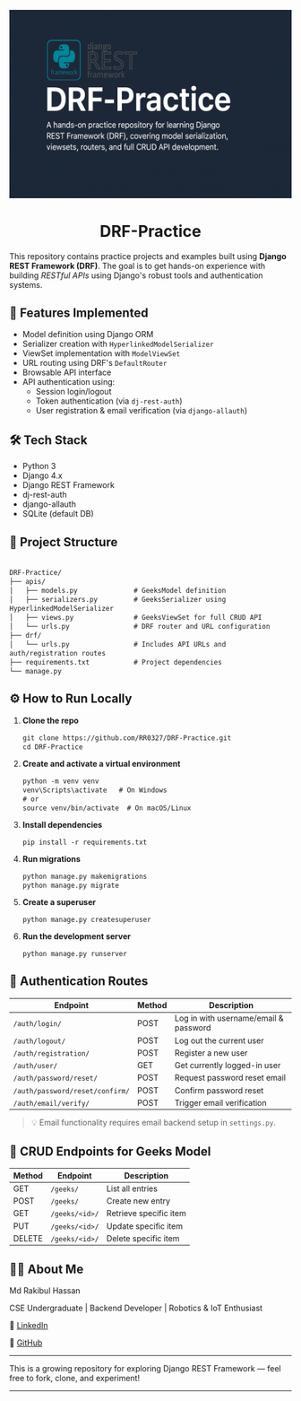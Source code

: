 ![Project Banner](Banner_for_DRF.png)

<h1 align="center">DRF-Practice</h1>

This repository contains practice projects and examples built using **Django REST Framework (DRF)**. The goal is to get hands-on experience with building *RESTful APIs* using Django's robust tools and authentication systems.

## 🚀 Features Implemented

- Model definition using Django ORM
- Serializer creation with `HyperlinkedModelSerializer`
- ViewSet implementation with `ModelViewSet`
- URL routing using DRF's `DefaultRouter`
- Browsable API interface
- API authentication using:
  - Session login/logout
  - Token authentication (via `dj-rest-auth`)
  - User registration & email verification (via `django-allauth`)

## 🛠 Tech Stack

- Python 3
- Django 4.x
- Django REST Framework
- dj-rest-auth
- django-allauth
- SQLite (default DB)

## 📂 Project Structure

```

DRF-Practice/
├── apis/
│   ├── models.py              # GeeksModel definition
│   ├── serializers.py         # GeeksSerializer using HyperlinkedModelSerializer
│   ├── views.py               # GeeksViewSet for full CRUD API
│   └── urls.py                # DRF router and URL configuration
├── drf/
│   └── urls.py                # Includes API URLs and auth/registration routes
├── requirements.txt           # Project dependencies
└── manage.py

```

## ⚙️ How to Run Locally

1. **Clone the repo**
   ```
   git clone https://github.com/RR0327/DRF-Practice.git
   cd DRF-Practice
   ```

2. **Create and activate a virtual environment**

   ```
   python -m venv venv
   venv\Scripts\activate   # On Windows
   # or
   source venv/bin/activate  # On macOS/Linux
   ```

3. **Install dependencies**

   ```
   pip install -r requirements.txt
   ```

4. **Run migrations**

   ```
   python manage.py makemigrations
   python manage.py migrate
   ```

5. **Create a superuser**

   ```
   python manage.py createsuperuser
   ```

6. **Run the development server**

   ```
   python manage.py runserver
   ```

## 🔐 Authentication Routes

| Endpoint                        | Method | Description                           |
| ------------------------------- | ------ | ------------------------------------- |
| `/auth/login/`                  | POST   | Log in with username/email & password |
| `/auth/logout/`                 | POST   | Log out the current user              |
| `/auth/registration/`           | POST   | Register a new user                   |
| `/auth/user/`                   | GET    | Get currently logged-in user          |
| `/auth/password/reset/`         | POST   | Request password reset email          |
| `/auth/password/reset/confirm/` | POST   | Confirm password reset                |
| `/auth/email/verify/`           | POST   | Trigger email verification            |

> 💡 Email functionality requires email backend setup in `settings.py`.

## 📌 CRUD Endpoints for Geeks Model

| Method | Endpoint       | Description            |
| ------ | -------------- | ---------------------- |
| GET    | `/geeks/`      | List all entries       |
| POST   | `/geeks/`      | Create new entry       |
| GET    | `/geeks/<id>/` | Retrieve specific item |
| PUT    | `/geeks/<id>/` | Update specific item   |
| DELETE | `/geeks/<id>/` | Delete specific item   |

## 🙋‍♂️ About Me

Md Rakibul Hassan

CSE Undergraduate | Backend Developer | Robotics & IoT Enthusiast

🔗 [LinkedIn](https://www.linkedin.com/in/md-rakibul-hassan-507b00308)

🐙 [GitHub](https://github.com/RR0327)

---

This is a growing repository for exploring Django REST Framework — feel free to fork, clone, and experiment!

---
